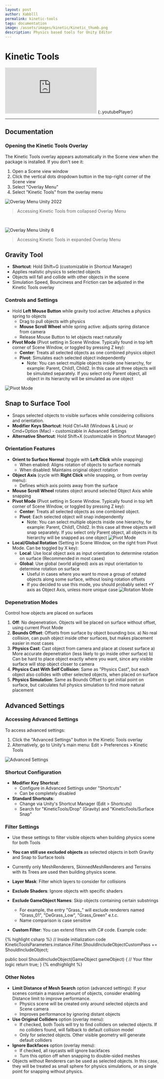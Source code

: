 ```yaml
---
layout: post
author: Xabblll
permalink: kinetic-tools
tags: documentation
image: /assets/images/kinetic/Kinetic_thumb.png
description: Physics based tools for Unity Editor
---
```




# Kinetic Tools

<iframe  src="https://www.youtube.com/embed/vUev_LObzgU" title="Kinetic Tools - Object Placement &amp; Gravity" frameborder="0" allow="accelerometer; autoplay; clipboard-write; encrypted-media; gyroscope; picture-in-picture; web-share" referrerpolicy="strict-origin-when-cross-origin" allowfullscreen></iframe>
{:.youtubePlayer}

<!-- <a class="bigButton" href="https://assetstore.unity.com/packages/slug/320736">Get on Asset Store</a> -->

---

## Documentation

### Opening the Kinetic Tools Overlay
The Kinetic Tools overlay appears automatically in the Scene view when the package is installed. If you don't see it:
1. Open a Scene view window
2. Click the vertical dots dropdown button in the top-right corner of the Scene view
3. Select "Overlay Menu"
4. Select "Kinetic Tools" from the overlay menu


![Overlay Menu Unity 2022](/assets/images/kinetic/overlay-menu-unity22.png "Overlay Menu in Unity 2022")
> Accessing Kinetic Tools from collapsed Overlay Menu

<br>

![Overlay Menu Unity 6](/assets/images/kinetic/overlay-menu-unity6.png "Overlay Menu in Unity 6")
> Accessing Kinetic Tools in expanded Overlay Menu


## Gravity Tool

- **Shortcut**: Hold Shift+G (customizable in Shortcut Manager)
- Applies realistic physics to selected objects
- Objects will fall and collide with other objects in the scene
- Simulation Speed, Bounciness and Friction can be adjusted in the Kinetic Tools overlay


### Controls and Settings
- Hold **Left Mouse Button** while gravity tool active: Attaches a physics spring to objects
    - Drag to pull objects with physics
    - **Mouse Scroll Wheel** while spring active: adjusts spring distance from camera
    - Release Mouse Button to let objects react naturally
- **Pivot Mode** (Pivot setting in Scene Window. Typically found in top left corner of Scene Window, or toggled by pressing Z key):
    - **Center**: Treats all selected objects as one combined physics object
    - **Pivot**: Simulates each selected object independently
        - Note: You can select multiple objects inside one hierarchy, for example: Parent, Child1, Child2. In this case all three objects will be simulated separately. If you select only Parent object, all object in its hierarchy will be simulated as one object

![Pivot Mode](/assets/images/kinetic/PivotMode.png "Pivot Mode")


## Snap to Surface Tool

- Snaps selected objects to visible surfaces while considering collisions and orientation.
- **Modifier Keys Shortcut**: Hold Ctrl+Alt (Windows & Linux) or Cmd+Option (Mac) - customizable in Advanced Settings
- **Alternative Shortcut**: Hold Shift+X (customizable in Shortcut Manager)


### Orientation Features
- **Orient to Surface Normal** (toggle with **Left Click** while snapping)
    - When enabled: Aligns rotation of objects to surface normals
    - When disabled: Maintains original object rotation
- **Object Axis** (cycle with **Right Click** while snapping, or from overlay menu):
    - Defines which axis points away from the surface
- **Mouse Scroll Wheel** rotates object around selected Object Axis while snapping
- **Pivot Mode** (Pivot setting in Scene Window. Typically found in top left corner of Scene Window, or toggled by pressing Z key):
    - **Center**: Treats all selected objects as one combined object.
    - **Pivot**: Each selected object will snap independently
        - Note: You can select multiple objects inside one hierarchy, for example: Parent, Child1, Child2. In this case all three objects will snap separately. If you select only Parent object, all objects in its hierarchy will be snapped as one object
          ![Pivot Mode](/assets/images/kinetic/PivotMode.png "Pivot Mode")
- **Local/Global Rotation** (Setting in Scene Window, on the right from Pivot Mode. Can be toggled by X key):
    - **Local**: Use local object axis as input orientation to determine rotation on surface (Recommended in most cases)
    - **Global**: Use global (world aligned) axis as input orientation to determine rotation on surface
        - Useful in cases where you want to move a group of rotated objects along some surface, without losing rotation offsets
        - If you decided to use this mode, you should probably select +Y axis as Object Axis, unless more unique case
          ![Rotation Mode](/assets/images/kinetic/RotationMode.png "Rotation Mode")

### Depenetration Modes
Control how objects are placed on surfaces
1. **Off**: No depenetration. Objects will be placed on surface without offset, using current Pivot Mode
2. **Bounds Offset**: Offsets from surface by object bounding box.
   a) No real collision, can push object inside other surfaces, but makes placement easier in most cases
3. **Physics Cast**: Cast object from camera and place at closest surface
   a) More accurate depenetration (less likely to go inside other surface)
   b) Can be hard to place object exactly where you want, since any visible surface will stop object closer to camera
4. **Physics Cast With Self Collision**: Same as "Physics Cast", but each object also collides with other selected objects, when placed on surface
5. **Physics Simulation**: Same as Bounds Offset to get initial point on surface, but calculates full physics simulation to find more natural placement


## Advanced Settings

### Accessing Advanced Settings
To access advanced settings:
1. Click the "Advanced Settings" button in the Kinetic Tools overlay
2. Alternatively, go to Unity's main menu: Edit > Preferences > Kinetic Tools

![Advanced Settings](/assets/images/kinetic/Advanced%20Settings.png "Advanced Settings")


### Shortcut Configuration
- **Modifier Key Shortcut**:
    - Configure in Advanced Settings under "Shortcuts"
    - Can be completely disabled
- **Standard Shortcuts**:
    - Change via Unity's Shortcut Manager (Edit > Shortcuts)
    - Search for "KineticTools/Drop" (Gravity) and "KineticTools/Surface Snap"


### Filter Settings
- Use these settings to filter visible objects when building physics scene for both Tools
- **You can still use excluded objects** as selected objects in both Gravity and Snap to Surface tools
- Currently only MeshRenderers, SkinnedMeshRenderers and Terrains with its Trees are used then building physics scene.


- **Layer Mask**: Filter which layers to consider for collisions
- **Exclude Shaders**: Ignore objects with specific shaders
- **Exclude GameObject Names**: Skip objects containing certain substrings
    - For example, the entry "Grass_" will exclude renderers named "Grass_01", "DeGrass_Low", "Grass_Green" e.t.c.
    - Name comparison is case sensitive
- **Custom Filter**: You can extend filters with C# code. Example code:
  
{% highlight csharp %}
// Inside initialization code
KineticToolsParameters.instance.Filter.ShouldIncludeObjectCustomPass += ShouldIncludeObject;


public bool ShouldIncludeObject(GameObject gameObject)
{
    // Your filter logic
    return true;
}
{% endhighlight %}

### Other Notes
- **Limit Distance of Mesh Search** option (advanced settings): If your scenes contain a massive amount of objects, consider enabling Distance limit to improve performance.
    - Physics scene will be created only around selected objects and Scene camera
    - Improves performance by ignoring distant objects
- **Use Original Colliders** option (overlay menu):
    - If checked, both Tools will try to find colliders on selected objects. If no colliders found, will fallback to default collision model
    - Only for selected objects. Other visible geometry will generate default colliders
- **Ignore Backfaces** option (overlay menu):
    - If checked, all raycasts will ignore backfaces
    - Turn this option off when snapping to double-sided meshes
- Objects without Renderers can be used as selected objects. In this case, they will be treated as small sphere for physics simulations, or as single point for snapping without physics.
